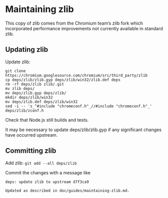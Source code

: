 Maintaining zlib
================

This copy of zlib comes from the Chromium team’s zlib fork which incorporated performance improvements not currently available in standard zlib.

Updating zlib
-------------

Update zlib:

    git clone https://chromium.googlesource.com/chromium/src/third_party/zlib
    cp deps/zlib/zlib.gyp deps/zlib/win32/zlib.def deps
    rm -rf deps/zlib zlib/.git
    mv zlib deps/
    mv deps/zlib.gyp deps/zlib/
    mkdir deps/zlib/win32
    mv deps/zlib.def deps/zlib/win32
    sed -i -- 's_^#include "chromeconf.h"_//#include "chromeconf.h"_' deps/zlib/zconf.h

Check that Node.js still builds and tests.

It may be necessary to update deps/zlib/zlib.gyp if any significant changes have occurred upstream.

Committing zlib
---------------

Add zlib: `git add --all deps/zlib`

Commit the changes with a message like

    deps: update zlib to upstream d7f3ca9

    Updated as described in doc/guides/maintaining-zlib.md.
